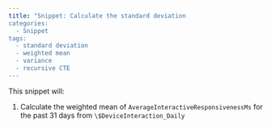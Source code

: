 ```yaml
---
title: "Snippet: Calculate the standard deviation
categories:
  - Snippet
tags:
  - standard deviation
  - weighted mean
  - variance
  - recursive CTE
---
```

This snippet will:
1. Calculate the weighted mean of `AverageInteractiveResponsivenessMs` for the past 31 days from `\$DeviceInteraction_Daily`

